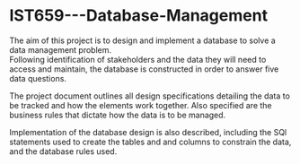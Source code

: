 # IST659---Database-Management

The aim of this project is to design and implement a database to solve a data management problem.  
Following identification of stakeholders and the data they will need to access and maintain, the database is constructed
in order to answer five data questions.

The project document outlines all design specifications detailing the data to be tracked and how the elements work together. 
Also specified are the business rules that dictate how the data is to be managed.

Implementation of the database design is also described, including the SQl statements used to create the tables and
and columns to constrain the data, and the database rules used.
